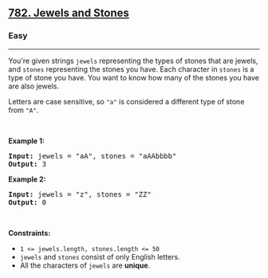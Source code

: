 <h2><a href="https://leetcode.com/problems/jewels-and-stones/?envType=problem-list-v2&envId=string">782. Jewels and Stones</a></h2><h3>Easy</h3><hr><p>You&#39;re given strings <code>jewels</code> representing the types of stones that are jewels, and <code>stones</code> representing the stones you have. Each character in <code>stones</code> is a type of stone you have. You want to know how many of the stones you have are also jewels.</p>

<p>Letters are case sensitive, so <code>&quot;a&quot;</code> is considered a different type of stone from <code>&quot;A&quot;</code>.</p>

<p>&nbsp;</p>
<p><strong class="example">Example 1:</strong></p>
<pre><strong>Input:</strong> jewels = "aA", stones = "aAAbbbb"
<strong>Output:</strong> 3
</pre><p><strong class="example">Example 2:</strong></p>
<pre><strong>Input:</strong> jewels = "z", stones = "ZZ"
<strong>Output:</strong> 0
</pre>
<p>&nbsp;</p>
<p><strong>Constraints:</strong></p>

<ul>
	<li><code>1 &lt;=&nbsp;jewels.length, stones.length &lt;= 50</code></li>
	<li><code>jewels</code> and <code>stones</code> consist of only English letters.</li>
	<li>All the characters of&nbsp;<code>jewels</code> are <strong>unique</strong>.</li>
</ul>

